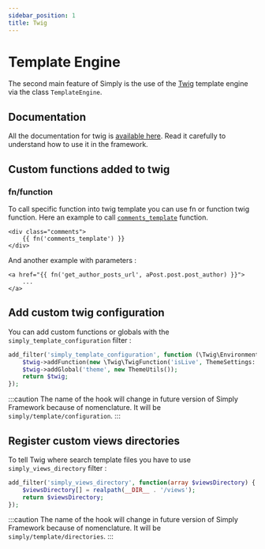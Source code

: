```yaml
---
sidebar_position: 1
title: Twig
---
```

# Template Engine
The second main feature of Simply is the use of the [Twig](https://twig.symfony.com/) template engine via the class `TemplateEngine`.

## Documentation
All the documentation for twig is [available here](https://twig.symfony.com/doc/3.x/). Read it carefully to understand how to use it in the framework.

## Custom functions added to twig
### fn/function
To call specific function into twig template you can use fn or function twig function.
Here an example to call [`comments_template`](https://developer.wordpress.org/reference/functions/comments_template/) function.
```twig
<div class="comments">
    {{ fn('comments_template') }}
</div>
```

And another example with parameters :
```twig
<a href="{{ fn('get_author_posts_url', aPost.post.post_author) }}">
    ...
</a>
```
## Add custom twig configuration
You can add custom functions or globals with the `simply_template_configuration` filter :
```php
add_filter('simply_template_configuration', function (\Twig\Environment $twig) {
    $twig->addFunction(new \Twig\TwigFunction('isLive', ThemeSettings::class . '::isLive'));
    $twig->addGlobal('theme', new ThemeUtils());
    return $twig;
});
```
:::caution
The name of the hook will change in future version of Simply Framework because of nomenclature. It will be `simply/template/configuration`.
:::
## Register custom views directories
To tell Twig where search template files you have to use `simply_views_directory` filter :
```php
add_filter('simply_views_directory', function(array $viewsDirectory) {
    $viewsDirectory[] = realpath(__DIR__ . '/views');
    return $viewsDirectory;
});
```
:::caution
The name of the hook will change in future version of Simply Framework because of nomenclature. It will be `simply/template/directories`.
:::
